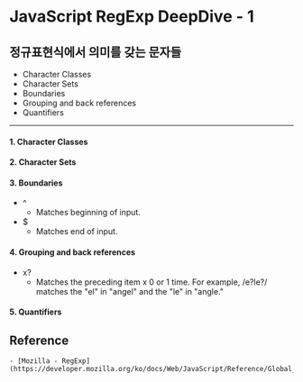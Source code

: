 # JavaScript RegExp DeepDive - 1

## 정규표현식에서 의미를 갖는 문자들 
- Character Classes
- Character Sets
- Boundaries
- Grouping and back references
- Quantifiers

---
#### 1. Character Classes

#### 2. Character Sets

#### 3. Boundaries
- ^
	- Matches beginning of input. 
- $
	- Matches end of input. 

#### 4. Grouping and back references
- x?
	- Matches the preceding item x 0 or 1 time. For example, /e?le?/ matches the "el" in "angel" and the "le" in "angle."

#### 5. Quantifiers


## Reference
	- [Mozilla - RegExp](https://developer.mozilla.org/ko/docs/Web/JavaScript/Reference/Global_Objects/RegExp)